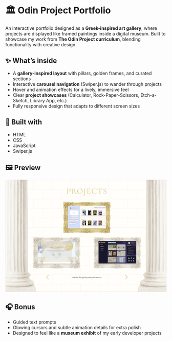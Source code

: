 # 🏛️ Odin Project Portfolio  

An interactive portfolio designed as a **Greek-inspired art gallery**, where projects are displayed like framed paintings inside a digital museum. Built to showcase my work from **The Odin Project curriculum**, blending functionality with creative design.  

## ✨ What’s inside  
- A **gallery-inspired layout** with pillars, golden frames, and curated sections  
- Interactive **carousel navigation** (Swiper.js) to wander through projects  
- Hover and animation effects for a lively, immersive feel  
- Clear **project showcases** (Calculator, Rock-Paper-Scissors, Etch-a-Sketch, Library App, etc.)  
- Fully responsive design that adapts to different screen sizes  

## 🔧 Built with  
- HTML  
- CSS
- JavaScript  
- Swiper.js

## 🖼️ Preview  
![Portfolio Screenshot](./assets/imgs/projects/portfolio-preview.png)  

## 🎧 Bonus  
- Guided text prompts
- Glowing cursors and subtle animation details for extra polish  
- Designed to feel like a **museum exhibit** of my early developer projects  
